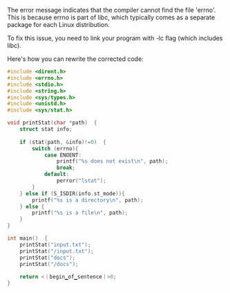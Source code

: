 The error message indicates that the compiler cannot find the file 'errno'. This is because errno is part of libc, which typically comes as a separate package for each Linux distribution. 

To fix this issue, you need to link your program with -lc flag (which includes libc). 

Here's how you can rewrite the corrected code:
```c
#include <dirent.h>
#include <errno.h>
#include <stdio.h>
#include <string.h>
#include <sys/types.h>
#include <unistd.h>
#include <sys/stat.h>

void printStat(char *path)  {
    struct stat info;
    
    if (stat(path, &info)!=0)  {
        switch (errno){
            case ENOENT:
                printf("%s does not exist\n", path);
                break;
            default:
                perror("lstat");
        }
    } else if (S_ISDIR(info.st_mode)){
        printf("%s is a directory\n", path);
    } else {
        printf("%s is a file\n", path);
    }
}

int main()  {
    printStat("input.txt");
    printStat("/input.txt");
    printStat("docs");
    printStat("/docs");
    
    return <｜begin▁of▁sentence｜>0;
}
```

